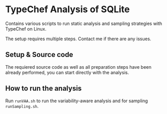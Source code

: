 # TypeChef Analysis of SQLite

Contains various scripts to run static analysis and sampling strategies with TypeChef on Linux.

The setup requires multiple steps. Contact me if there are any issues.

## Setup & Source code

The requiered source code as well as all preparation steps have been already performed, you can start directly with the analysis.


## How to run the analysis

Run `runVAA.sh` to run the variability-aware analysis and for sampling `runSampling.sh`. 
